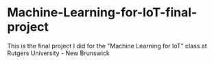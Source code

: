 # Machine-Learning-for-IoT-final-project
This is the final project I did for the "Machine Learning for IoT" class at Rutgers University - New Brunswick
